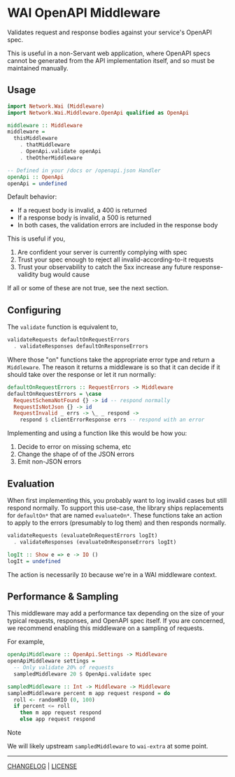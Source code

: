 # WAI OpenAPI Middleware

Validates request and response bodies against your service's OpenAPI spec.

This is useful in a non-Servant web application, where OpenAPI specs cannot be
generated from the API implementation itself, and so must be maintained
manually.

## Usage

```hs
import Network.Wai (Middleware)
import Network.Wai.Middleware.OpenApi qualified as OpenApi

middleware :: Middleware
middleware =
  thisMiddleware
    . thatMiddleware
    . OpenApi.validate openApi
    . theOtherMiddleware

-- Defined in your /docs or /openapi.json Handler
openApi :: OpenApi
openApi = undefined
```

Default behavior:

- If a request body is invalid, a 400 is returned
- If a response body is invalid, a 500 is returned
- In both cases, the validation errors are included in the response body

This is useful if you,

1. Are confident your server is currently complying with spec
2. Trust your spec enough to reject all invalid-according-to-it requests
3. Trust your observability to catch the 5xx increase any future
   response-validity bug would cause

If all or some of these are not true, see the next section.

## Configuring

The `validate` function is equivalent to,

```hs
validateRequests defaultOnRequestErrors
  . validateResponses defaultOnResponseErrors
```

Where those "on" functions take the appropriate error type and return a
`Middleware`. The reason it returns a middleware is so that it can decide if it
should take over the response or let it run normally:

```hs
defaultOnRequestErrors :: RequestErrors -> Middleware
defaultOnRequestErrors = \case
  RequestSchemaNotFound {} -> id -- respond normally
  RequestIsNotJson {} -> id
  RequestInvalid _ errs -> \_ _ respond ->
    respond $ clientErrorResponse errs -- respond with an error
```

Implementing and using a function like this would be how you:

1. Decide to error on missing schema, etc
2. Change the shape of of the JSON errors
3. Emit non-JSON errors

## Evaluation

When first implementing this, you probably want to log invalid cases but still
respond normally. To support this use-case, the library ships replacements for
`defaultOn*` that are named `evaluateOn*`. These functions take an action to
apply to the errors (presumably to log them) and then responds normally.

```hs
validateRequests (evaluateOnRequestErrors logIt)
  . validateResponses (evaluateOnResponseErrors logIt)

logIt :: Show e => e -> IO ()
logIt = undefined
```

The action is necessarily `IO` because we're in a WAI middleware context.

## Performance & Sampling

This middleware may add a performance tax depending on the size of your typical
requests, responses, and OpenAPI spec itself. If you are concerned, we recommend
enabling this middleware on a sampling of requests.

For example,

```hs
openApiMiddleware :: OpenApi.Settings -> Middleware
openApiMiddleware settings =
  -- Only validate 20% of requests
  sampledMiddleware 20 $ OpenApi.validate spec

sampledMiddleware :: Int -> Middleware -> Middleware
sampledMiddleware percent m app request respond = do
  roll <- randomRIO (0, 100)
  if percent <= roll
    then m app request respond
    else app request respond
```

> [!NOTE]
> We will likely upstream `sampledMiddleware` to `wai-extra` at some point.

---

[CHANGELOG](./CHANGELOG.md) | [LICENSE](./LICENSE)
